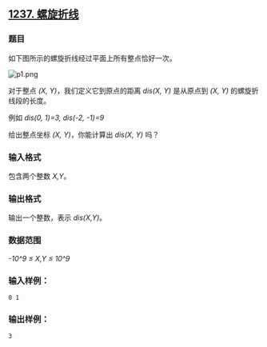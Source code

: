 ## [1237. 螺旋折线](https://www.acwing.com/problem/content/1239/)

### 题目

如下图所示的螺旋折线经过平面上所有整点恰好一次。

 ![p1.png](https://cdn.acwing.com/media/article/image/2019/12/04/19_95e6f22816-p1.png)

对于整点 *(X, Y)*，我们定义它到原点的距离 *dis(X, Y)* 是从原点到 *(X, Y)* 的螺旋折线段的长度。

例如 *dis(0, 1)=3, dis(-2, -1)=9*

给出整点坐标 *(X, Y)*，你能计算出 *dis(X, Y)* 吗？

### 输入格式

包含两个整数 *X,Y*。

### 输出格式

输出一个整数，表示 *dis(X,Y)*。

### 数据范围

*-10^9 ≤ X,Y ≤ 10^9*

### 输入样例：

```
0 1
```

### 输出样例：

```
3
```

